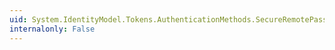 ```yaml
---
uid: System.IdentityModel.Tokens.AuthenticationMethods.SecureRemotePassword
internalonly: False
---
```

